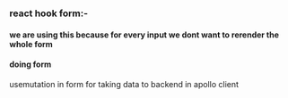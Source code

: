 ### react hook form:-
#### we are using this because for every input we dont want to rerender the whole form
#### doing form

usemutation in form for taking data to backend in apollo client